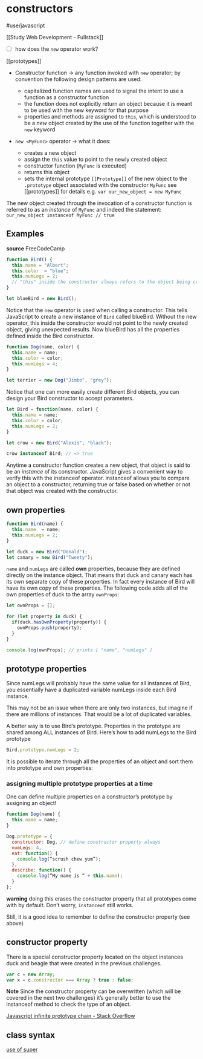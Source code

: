 # constructors
#use/javascript

[[Study Web Development - Fullstack]]
- [ ] 	how does the `new` operator work?

[[prototypes]]

* Constructor function -> any function invoked with `new` operator; by convention the following design patterns are used:
	* capitalized function names are used to signal the intent to use a function as a constructor function
	* the function does not explicitly return an object because it is meant to be used with the new keyword for that purpose
	* properties and methods are assigned to `this`, which is understood to be a _new_ object created by the use of the function together with the `new` keyword

* `new <MyFunc>` operator -> what it does:
	* creates a new object
	* assign the `this` value to point to the newly created object
	* constructor function (`MyFunc` is executed)
	* returns this object
	* sets the internal prototype `[[Prototype]]` of the new object to the `.prototype` object associated with the constructor `MyFunc` see [[prototypes]] for details
e.g. `var our_new_object = new MyFunc`

The new object created through the invocation of a constructor function is referred to as an _instance_ of `MyFunc` and indeed the statement: `our_new_object instanceof MyFunc // true`

## Examples
**source** FreeCodeCamp
```javascript
function Bird() {
  this.name = "Albert";
  this.color  = "blue";
  this.numLegs = 2;
  // "this" inside the constructor always refers to the object being created
}

let blueBird = new Bird();
```

Notice that the `new` operator is used when calling a constructor. This tells JavaScript to create a new instance of `Bird` called blueBird. Without the new operator, this inside the constructor would not point to the newly created object, giving unexpected results. Now blueBird has all the properties defined inside the Bird constructor.

```javascript
function Dog(name, color) {
  this.name = name;
  this.color = color;
  this.numLegs = 4;
}

let terrier = new Dog("Jimbo", "grey");
```

Notice that one can more easily create different Bird objects, you can design your Bird constructor to accept parameters.

```javascript
let Bird = function(name, color) {
  this.name = name;
  this.color = color;
  this.numLegs = 2;
}

let crow = new Bird("Alexis", "black");

crow instanceof Bird; // => true
```

Anytime a constructor function creates a new object, that object is said to be an _instance_ of its constructor. JavaScript gives a convenient way to verify this with the instanceof operator. instanceof allows you to compare an object to a constructor, returning true or false based on whether or not that object was created with the constructor.

## own properties
```javascript
function Bird(name) {
  this.name  = name;
  this.numLegs = 2;
}

let duck = new Bird("Donald");
let canary = new Bird("Tweety");
```

`name` and `numLegs` are called **own** properties, because they are defined directly on the instance object. That means that duck and canary each has its own separate copy of these properties. In fact every instance of Bird will have its own copy of these properties. The following code adds all of the own properties of duck to the array `ownProps`:

```javascript
let ownProps = [];

for (let property in duck) {
  if(duck.hasOwnProperty(property)) {
    ownProps.push(property);
  }
}

console.log(ownProps); // prints [ "name", "numLegs" ]
```

## prototype properties
Since numLegs will probably have the same value for all instances of Bird, you essentially have a duplicated variable numLegs inside each Bird instance.

This may not be an issue when there are only two instances, but imagine if there are millions of instances. That would be a lot of duplicated variables.

A better way is to use Bird’s prototype. Properties in the prototype are shared among ALL instances of Bird. Here’s how to add numLegs to the Bird prototype

```javascript
Bird.prototype.numLegs = 2;
```

It is possible to iterate through all the properties of an object and sort them into prototype and own properties:

### assigning multiple prototype properties at a time
One can define multiple properties on a constructor’s prototype by assigning an object!
```javascript
function Dog(name) {
  this.name = name;
}

Dog.prototype = {
  constructor: Dog, // define constructor property always
  numLegs: 4,
  eat: function() {
    console.log(“scrush chew yum”);
  },
  describe: function() {
    console.log(“My name is “ + this.name);
  }
};
```

**warning** doing this erases the constructor property that all prototypes come with by default. Don’t worry, `instanceof` still works.

Still, it is a good idea to remember to define the constructor property (see above)

## constructor property
There is a special constructor property located on the object instances duck and beagle that were created in the previous challenges.

```javascript
var c = new Array;
var x = c.constructor === Array ? true : false;
```

**Note**
Since the constructor property can be overwritten (which will be covered in the next two challenges) it’s generally better to use the instanceof method to check the type of an object.

[Javascript infinite prototype chain - Stack Overflow](https://stackoverflow.com/questions/4740849/javascript-infinite-prototype-chain)

## class syntax
[use of super](http://discuss.fullstackacademy.com/t/difference-between-arguments-for-super-and-constructor-in-the-class-extends/4400)

